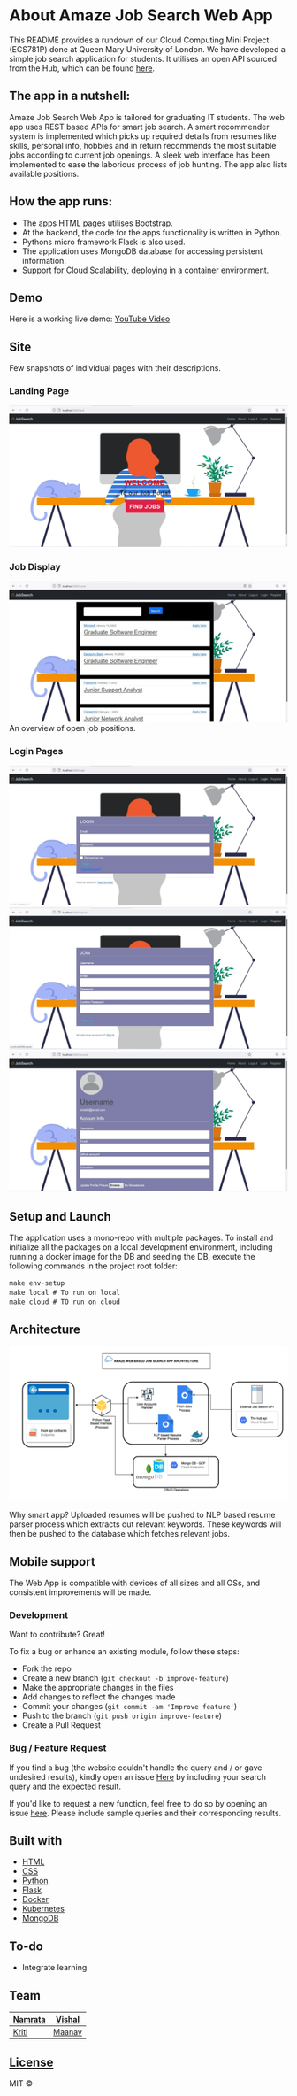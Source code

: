# About Amaze Job Search Web App
This README provides a rundown of our Cloud Computing Mini Project (ECS781P) done at Queen Mary University of London. 
We have developed a simple job search application for students. It utilises an open API sourced from the Hub, which can be found [here](https://api.thehub.io/jobs/).
  

## The app in a nutshell:
Amaze Job Search Web App is tailored for graduating IT students. The web app uses REST based APIs for smart job search. A smart recommender system is implemented which picks up required details from resumes like skills, personal info, hobbies and in return recommends the most suitable jobs according to current job openings. A sleek web interface has been implemented to ease the laborious process of job hunting. The app also lists available positions. 

## How the app runs:
* The apps HTML pages utilises Bootstrap. 
* At the backend, the code for the apps functionality is written in Python. 
* Pythons micro framework Flask is also used.
* The application uses MongoDB database for accessing persistent information.
* Support for Cloud Scalability, deploying in a container environment.

## Demo
Here is a working live demo:  [YouTube Video](https://www.youtube.com/watch?v=kg7fPdLRWdc)


## Site
Few snapshots of individual pages with their descriptions.

### Landing Page
![](images/webapp1.jpeg)

### Job Display 
![](images/webapp2.jpeg)
An overview of open job positions.

### Login Pages
![](images/webapp3.jpeg)
![](images/webapp4.jpeg)
![](images/webapp5.jpeg)

## Setup and Launch
The application uses a mono-repo with multiple packages. To install and initialize all the packages on a local development environment, including running a docker image for the DB and seeding the DB, execute the following commands in the project root folder:


```jsx
make env-setup
make local # To run on local
make cloud # TO run on cloud
```

## Architecture
![System Architecture](images/Architecture.png)

Why smart app? Uploaded resumes will be pushed to NLP based resume parser process which extracts out relevant keywords. These keywords will then be pushed to the database which fetches relevant jobs. 

## Mobile support
The Web App is compatible with devices of all sizes and all OSs, and consistent improvements will be made.

### Development
Want to contribute? Great!

To fix a bug or enhance an existing module, follow these steps:

- Fork the repo
- Create a new branch (`git checkout -b improve-feature`)
- Make the appropriate changes in the files
- Add changes to reflect the changes made
- Commit your changes (`git commit -am 'Improve feature'`)
- Push to the branch (`git push origin improve-feature`)
- Create a Pull Request 

### Bug / Feature Request
If you find a bug (the website couldn't handle the query and / or gave undesired results), kindly open an issue [Here](https://github.com/vishalsmak/amazeballs-job-search/issues/new) by including your search query and the expected result.

If you'd like to request a new function, feel free to do so by opening an issue [here](https://github.com/vishalsmak/amazeballs-job-search/issues). Please include sample queries and their corresponding results.


## Built with 
* [HTML](https://developer.mozilla.org/en-US/docs/Web/HTML) 
* [CSS](https://developer.mozilla.org/en-US/docs/Web/CSS) 
* [Python](https://docs.python.org/3/)
* [Flask](http://flask.pocoo.org/docs/1.0/)
* [Docker](https://docs.docker.com/)
* [Kubernetes](https://kubernetes.io/docs/home/)
* [MongoDB](https://www.mongodb.com/docs/) 


## To-do
- Integrate learning 


## Team

[Namrata](https://github.com/NamrataKankaria) | [Vishal](https://github.com/vishalsmak)
---|---
[Kriti](https://github.com/KritiJaggi) | [Maanav](https://github.com/maanavb)

## [License](link)

MIT © 

